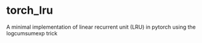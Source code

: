 # torch_lru
A minimal implementation of linear recurrent unit (LRU) in pytorch using the logcumsumexp trick
